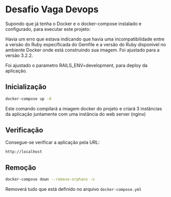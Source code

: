 Desafio Vaga Devops
===================

Supondo que já tenha o Docker e o docker-compose instalado e configurado, para executar este projeto:

Havia um erro que estava indicando que havia uma incompatibilidade entre a versão do Ruby especificada do Gemfile e a versão do Ruby disponível no ambiente Docker onde está construindo sua imagem.
Foi ajustado para a versão 3.2.2.

Foi ajustado o parametro RAILS_ENV=development, para deploy da aplicação.

## Inicialização

```bash
docker-compose up -d
```

Este comando compilará a imagem docker do projeto e criará 3 instâncias da aplicação
juntamente com uma instância do web server (nginx)

## Verificação

Consegue-se verificar a aplicação pela URL:

```
http://localhost
```

## Remoção

```bash
docker-compose down --remove-orphans -v
```

Removerá tudo que está definido no arquivo `docker-compose.yml`




